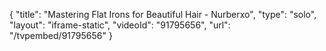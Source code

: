 {
    "title": "Mastering Flat Irons for Beautiful Hair - Nurberxo",
    "type": "solo",
    "layout": "iframe-static",
    "videoId": "91795656",
    "url": "\/tvpembed\/91795656"
}